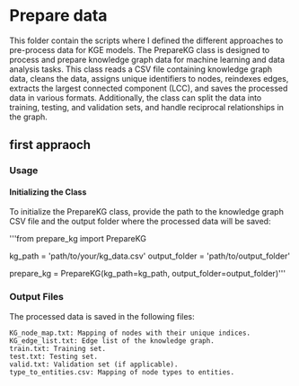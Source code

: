 # Prepare data

This folder contain the scripts where I defined the different approaches to pre-process data for KGE models.
The PrepareKG class is designed to process and prepare knowledge graph data for machine learning and data analysis tasks. This class reads a CSV file containing knowledge graph data, cleans the data, assigns unique identifiers to nodes, reindexes edges, extracts the largest connected component (LCC), and saves the processed data in various formats. Additionally, the class can split the data into training, testing, and validation sets, and handle reciprocal relationships in the graph.

## first appraoch

### Usage

 #### Initializing the Class

To initialize the PrepareKG class, provide the path to the knowledge graph CSV file and the output folder where the processed data will be saved:

'''from prepare_kg import PrepareKG

kg_path = 'path/to/your/kg_data.csv'
output_folder = 'path/to/output_folder'

prepare_kg = PrepareKG(kg_path=kg_path, output_folder=output_folder)'''

### Output Files

The processed data is saved in the following files:

    KG_node_map.txt: Mapping of nodes with their unique indices.
    KG_edge_list.txt: Edge list of the knowledge graph.
    train.txt: Training set.
    test.txt: Testing set.
    valid.txt: Validation set (if applicable).
    type_to_entities.csv: Mapping of node types to entities.
